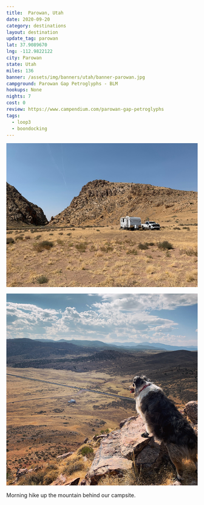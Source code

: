 ```yaml
---
title:  Parowan, Utah
date: 2020-09-20
category: destinations
layout: destination
update_tag: parowan
lat: 37.9089670
lng: -112.9822122
city: Parowan
state: Utah
miles: 136
banner: /assets/img/banners/utah/banner-parowan.jpg
campground: Parowan Gap Petroglyphs - BLM
hookups: None
nights: 7
cost: 0
review: https://www.campendium.com/parowan-gap-petroglyphs
tags:
  - loop3
  - boondocking
---
```


![parowan gap dispersed campsite](/assets/img/destinations/utah/parowan/parowan-1.jpg)

![parowan gap dispersed hike](/assets/img/destinations/utah/parowan/parowan-2.jpg)

<p class="text-center">
    Morning hike up the mountain behind our campsite.
</p>